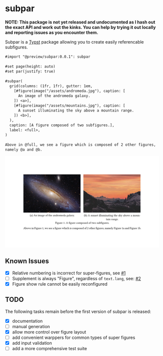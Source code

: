 # subpar
**NOTE: This package is not yet released and undocumented as I hash out the exact API and work out the kinks. You can help by trying it out locally and reporting issues as you encounter them.**

Subpar is a [Typst] package allowing you to create easily referencable subfigures.

```typst
#import "@preview/subpar:0.0.1": subpar

#set page(height: auto)
#set par(justify: true)

#subpar(
  grid(columns: (1fr, 1fr), gutter: 1em,
    [#figure(image("/assets/andromeda.jpg"), caption: [
      An image of the andromeda galaxy.
    ]) <a>],
    [#figure(image("/assets/mountains.jpg"), caption: [
      A sunset illuminating the sky above a mountain range.
    ]) <b>],
  ),
  caption: [A figure composed of two subfigures.],
  label: <full>,
)

Above in @full, we see a figure which is composed of 2 other figures, namely @a and @b.
```
![ex]

## Known Issues
- [x] Relative numbering is incorrect for super-figures, see [#1]
- [ ] Supplement is always "Figure", regardless of `text.lang`, see: [#2]
- [x] Figure show rule cannot be easily reconfigured

## TODO
The following tasks remain before the first version of subpar is released:
- [x] documentation
- [ ] manual generation
- [x] allow more control over figure layout
- [ ] add convenient warppers for common types of super figures
- [x] add input validation
- [ ] add a more comprehensive test suite

[ex]: /examples/example.png

[Typst]: https://typst.app/

[#1]: https://github.com/tingerrr/subpar/issues/1
[#2]: https://github.com/tingerrr/subpar/issues/2
